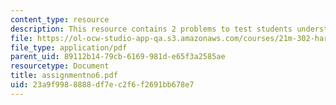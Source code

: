 ```yaml
---
content_type: resource
description: This resource contains 2 problems to test students understanding.
file: https://ol-ocw-studio-app-qa.s3.amazonaws.com/courses/21m-302-harmony-and-counterpoint-ii-spring-2005/23a9f9988888df7ec2f6f2691bb678e7_assignmentno6.pdf
file_type: application/pdf
parent_uid: 89112b14-79cb-6169-981d-e65f3a2585ae
resourcetype: Document
title: assignmentno6.pdf
uid: 23a9f998-8888-df7e-c2f6-f2691bb678e7
---
```

